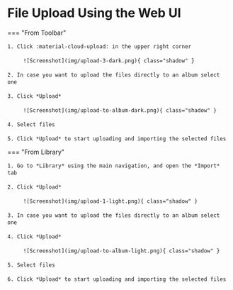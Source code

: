 # File Upload Using the Web UI #

=== "From Toolbar"

    1. Click :material-cloud-upload: in the upper right corner

         ![Screenshot](img/upload-3-dark.png){ class="shadow" }

    2. In case you want to upload the files directly to an album select one

    3. Click *Upload*

         ![Screenshot](img/upload-to-album-dark.png){ class="shadow" }

    4. Select files

    5. Click *Upload* to start uploading and importing the selected files


=== "From Library"

    1. Go to *Library* using the main navigation, and open the *Import* tab

    2. Click *Upload*

         ![Screenshot](img/upload-1-light.png){ class="shadow" }

    3. In case you want to upload the files directly to an album select one

    4. Click *Upload*

         ![Screenshot](img/upload-to-album-light.png){ class="shadow" }

    5. Select files

    6. Click *Upload* to start uploading and importing the selected files


